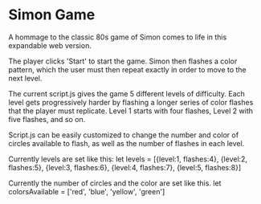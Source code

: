 # Simon Game
A hommage to the classic 80s game of Simon comes to life in this expandable web version.

The player clicks 'Start' to start the game.  Simon then flashes a color pattern, which the user must then repeat exactly in order to move to the next level.

The current script.js gives the game 5 different levels of difficulty.  Each level gets progressively harder by flashing a longer series of color flashes that the player must replicate. Level 1 starts with four flashes, Level 2 with five flashes, and so on.

Script.js can be easily customized to change the number and color of circles available to flash, as well as the number of flashes in each level.

Currently levels are set like this:
let levels = [{level:1, flashes:4},
              {level:2, flashes:5},
              {level:3, flashes:6},
              {level:4, flashes:7},
              {level:5, flashes:8}]

Currently the number of circles and the color are set like this.
let colorsAvailable = ['red', 'blue', 'yellow', 'green']



